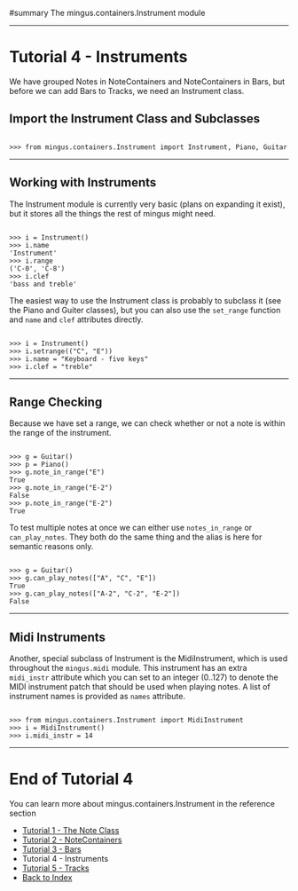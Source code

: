 ﻿#summary The mingus.containers.Instrument module


---


# Tutorial 4 - Instruments #

We have grouped Notes in NoteContainers and NoteContainers in Bars, but before we can add Bars to Tracks, we need an Instrument class.

## Import the Instrument Class and Subclasses ##

```

>>> from mingus.containers.Instrument import Instrument, Piano, Guitar

```


---


## Working with Instruments ##

The Instrument module is currently very basic (plans on expanding it exist), but it stores all the things the rest of mingus might need.

```

>>> i = Instrument()
>>> i.name
'Instrument'
>>> i.range
('C-0', 'C-8')
>>> i.clef
'bass and treble'

```

The easiest way to use the Instrument class is probably to subclass it (see the Piano and Guiter classes), but you can also use the `set_range` function and `name` and `clef` attributes directly.

```

>>> i = Instrument()
>>> i.setrange(("C", "E"))
>>> i.name = "Keyboard - five keys"
>>> i.clef = "treble"

```


---


## Range Checking ##

Because we have set a range, we can check whether or not a note is within the range of the instrument.

```

>>> g = Guitar()
>>> p = Piano()
>>> g.note_in_range("E")
True
>>> g.note_in_range("E-2")
False
>>> p.note_in_range("E-2")
True

```

To test multiple notes at once we can either use `notes_in_range` or `can_play_notes`. They both do the same thing and the alias is here for semantic reasons only.

```

>>> g = Guitar()
>>> g.can_play_notes(["A", "C", "E"])
True
>>> g.can_play_notes(["A-2", "C-2", "E-2"])
False

```


---


## Midi Instruments ##

Another, special subclass of Instrument is the MidiInstrument, which is used throughout the `mingus.midi` module. This instrument has an extra `midi_instr` attribute which you can set to an integer (0..127) to denote the MIDI instrument patch that should be used when playing notes. A list of instrument names is provided as `names` attribute.

```

>>> from mingus.containers.Instrument import MidiInstrument
>>> i = MidiInstrument()
>>> i.midi_instr = 14

```



---


# End of Tutorial 4 #

You can learn more about mingus.containers.Instrument in the reference section

  * [Tutorial 1 - The Note Class](tutorialNoteModule.md)
  * [Tutorial 2 - NoteContainers](tutorialNoteContainerModule.md)
  * [Tutorial 3 - Bars](tutorialBarModule.md)
  * Tutorial 4 - Instruments
  * [Tutorial 5 - Tracks](tutorialTrackModule.md)
  * [Back to Index](mingusIndex.md)